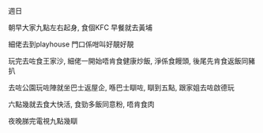 週日

朝早大家九點左右起身, 食個KFC 早餐就去黃埔

細佬去到playhouse 門口係咁叫好靚好靚

玩完去咗食王家沙, 細佬一開始唔肯食健康炒飯, 淨係食饅頭, 後尾先肯食返飯同豬扒

去咗公園玩咗陣就坐巴士返屋企, 喺巴士瞓咗, 瞓到五點, 跟家姐去咗啟德玩

六點幾就去食大快活, 食勁多飯同意粉, 唔肯食肉

夜晚䏲完電視九點幾瞓

